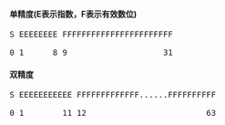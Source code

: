 #### 单精度(E表示指数，F表示有效数位)
<pre>
S EEEEEEEE FFFFFFFFFFFFFFFFFFFFFFF<br/>
0 1      8 9                    31
</pre>

#### 双精度
<pre>
S EEEEEEEEEEE FFFFFFFFFFFFF......FFFFFFFFFF<br/>
0 1        11 12                         63
</pre>
